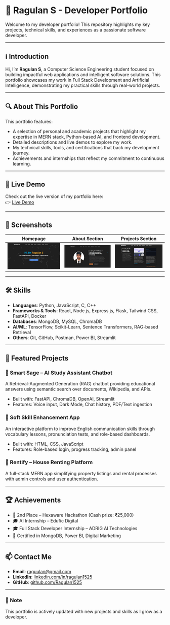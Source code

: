 # 💼 Ragulan S - Developer Portfolio

Welcome to my developer portfolio! This repository highlights my key projects, technical skills, and experiences as a passionate software developer.

---

## ℹ️ Introduction

Hi, I’m **Ragulan S**, a Computer Science Engineering student focused on building impactful web applications and intelligent software solutions. This portfolio showcases my work in Full Stack Development and Artificial Intelligence, demonstrating my practical skills through real-world projects.

---

## 🔍 About This Portfolio

This portfolio features:

- A selection of personal and academic projects that highlight my expertise in MERN stack, Python-based AI, and frontend development.
- Detailed descriptions and live demos to explore my work.
- My technical skills, tools, and certifications that back my development journey.
- Achievements and internships that reflect my commitment to continuous learning.

---

## 🔗 Live Demo

Check out the live version of my portfolio here:  
👉 [Live Demo](https://ragulan.netlify.app/)

---

## 📸 Screenshots

| Homepage | About Section | Projects Section |
|----------|---------------|------------------|
| ![Home](Screenshots/HomePage.jpeg) | ![About](Screenshots/AboutPage.jpeg) | ![Projects](Screenshots/ProjectPage.jpeg) |

---

## 🛠️ Skills

- **Languages**: Python, JavaScript, C, C++  
- **Frameworks & Tools**: React, Node.js, Express.js, Flask, Tailwind CSS, FastAPI, Docker  
- **Databases**: MongoDB, MySQL, ChromaDB  
- **AI/ML**: TensorFlow, Scikit-Learn, Sentence Transformers, RAG-based Retrieval  
- **Others**: Git, GitHub, Postman, Power BI, Streamlit  

---

## 🌟 Featured Projects

### 🔹 Smart Sage – AI Study Assistant Chatbot  
A Retrieval-Augmented Generation (RAG) chatbot providing educational answers using semantic search over documents, Wikipedia, and APIs.

- Built with: FastAPI, ChromaDB, OpenAI, Streamlit  
- Features: Voice input, Dark Mode, Chat history, PDF/Text ingestion  

### 🔹 Soft Skill Enhancement App  
An interactive platform to improve English communication skills through vocabulary lessons, pronunciation tests, and role-based dashboards.

- Built with: HTML, CSS, JavaScript  
- Features: Role-based login, progress tracking, admin panel  

### 🔹 Rentify – House Renting Platform  
A full-stack MERN app simplifying property listings and rental processes with admin controls and user authentication.

---

## 🏆 Achievements

- 🥈 2nd Place – Hexaware Hackathon (Cash prize: ₹25,000)  
- 🎓 AI Internship – Edufic Digital  
- 🎓 Full Stack Developer Internship – ADRIG AI Technologies  
- 🧠 Certified in MongoDB, Power BI, Digital Marketing  

---

## 📫 Contact Me

- **Email**: raguulan@gmail.com  
- **LinkedIn**: [linkedin.com/in/ragulan1525](https://linkedin.com/in/ragulan1525)  
- **GitHub**: [github.com/Ragulan1525](https://github.com/Ragulan1525)  

---

### 📌 Note

This portfolio is actively updated with new projects and skills as I grow as a developer.
